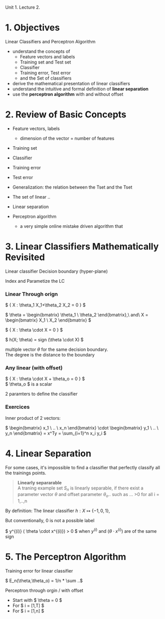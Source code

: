 Unit 1. Lecture 2.


# 1. Objectives

Linear Classifiers and Perceptron Algorithm

* understand the concepts of
  * Feature vectors and labels
  * Training set and Test set
  * Classifier
  * Training error, Test error
  * and the Set of classifiers
* derive the mathematical presentation of linear classifiers
* understand the intuitive and formal definition of **linear separation**
* use the **perceptron algorithm** with and without offset

# 2. Review of Basic Concepts

* Feature vectors, labels
  * dimension of the vector = number of features
* Training set
* Classifier
* Training error
* Test error
* Generalization: the relation between the Tset and the Tset 

* The set of linear ..
* Linear separation
* Perceptron algorithm
  * a very simple online mistake driven algorithm that


# 3. Linear Classifiers Mathematically Revisited

Linear classifier
Decision boundary (hyper-plane)

Index and Parametize the LC

### Linear Through orign

$ \{ X : \theta_1 X_1+\theta_2 X_2 = 0 \}  $

$ \theta = \begin{bmatrix} \theta_1 \\ \theta_2 \end{bmatrix},\ and\ X = \begin{bmatrix} X_1 \\ X_2 \end{bmatrix} $

$ \{ X : \theta \cdot X = 0 \}  $

$ h(X; \theta) = sign (\theta \cdot X) $

multiple vector $\theta$ for the same decision boundary.  
The degree is the distance to the boundary

### Any linear (with offset)

$ \{ X : \theta \cdot X + \theta_o = 0 \}  $  
$ \theta_o $ is a scalar

2 paramters to define the classifier


### Exercices

Inner product of 2 vectors:

$
\begin{bmatrix} x_1 \\ .. \\ x_n \end{bmatrix} \cdot \begin{bmatrix} y_1 \\ .. \\ y_n \end{bmatrix} = x^Ty = \sum_{i=1}^n x_i y_i 
$

# 4. Linear Separation

For some cases, it's impossible to find a classifier that perfectly classify all the trainings points.

> **Linearly separarable**  
> A traning example set $S_n$ is linearly separable, if there exist a parameter vector $\theta$ and offset parameter $\theta_o$.. such as ... >0 for all i = 1,..,n


By definition: The linear classifier $h : X \mapsto \{ -1,0,1\}$, 

But conventionally, 0 is not a possible label

$ y^{(i)} ( \theta \cdot x^{(i)}) > 0 $ when $y^{(i)}$ and $( \theta \cdot x^{(i)})$ are of the same sign 


# 5. The Perceptron Algorithm

Training error for linear classifier

$ E_n(\theta,\theta_o) = 1/n * \sum ..$

Perceptron through orgin / with offset

* Start with $ \theta = 0 $
* For $ i = [1,T] $
* For $ i = [1,n] $





